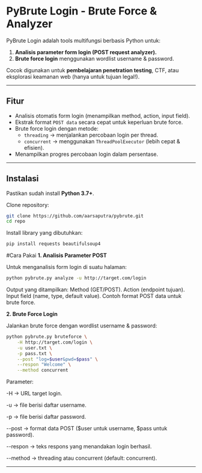 # PyBrute Login - Brute Force & Analyzer  

PyBrute Login adalah tools multifungsi berbasis Python untuk:  
1. **Analisis parameter form login (POST request analyzer).**  
2. **Brute force login** menggunakan wordlist username & password.  

Cocok digunakan untuk **pembelajaran penetration testing**, CTF, atau eksplorasi keamanan web (hanya untuk tujuan legal!).  

---

## Fitur
- Analisis otomatis form login (menampilkan method, action, input field).  
- Ekstrak format `POST data` secara cepat untuk keperluan brute force.  
- Brute force login dengan metode:  
  - `threading` → menjalankan percobaan login per thread.  
  - `concurrent` → menggunakan `ThreadPoolExecutor` (lebih cepat & efisien).  
- Menampilkan progres percobaan login dalam persentase.  

---

## Instalasi  

Pastikan sudah install **Python 3.7+**.  

Clone repository:  
```bash
git clone https://github.com/aarsaputra/pybrute.git
cd repo
```
Install library yang dibutuhkan:
```bash
pip install requests beautifulsoup4
```
#Cara Pakai
**1. Analisis Parameter POST**

Untuk menganalisis form login di suatu halaman:
```bash
python pybrute.py analyze -u http://target.com/login
```
Output yang ditampilkan:
Method (GET/POST).
Action (endpoint tujuan).
Input field (name, type, default value).
Contoh format POST data untuk brute force.

**2. Brute Force Login**

Jalankan brute force dengan wordlist username & password:
```bash
python pybrute.py bruteforce \
    -H http://target.com/login \
    -u user.txt \
    -p pass.txt \
    --post "log=$user&pwd=$pass" \
    --respon "Welcome" \
    --method concurrent
```
Parameter:

-H → URL target login.

-u → file berisi daftar username.

-p → file berisi daftar password.

--post → format data POST ($user untuk username, $pass untuk password).

--respon → teks respons yang menandakan login berhasil.

--method → threading atau concurrent (default: concurrent).


---


